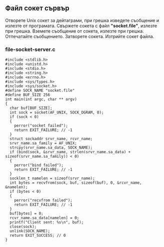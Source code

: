 ## Файл сокет сървър

Отворете Unix сокет за дейтаграми, при грешка изведете съобщение и излезте от програмата. Свържете сокета с файл **"socket.file"**, излезте при грешка. Вземете съобщение от сокета, излезте при грешка. Отпечатайте съобщението. Затворете сокета. Изтрийте сокет файла.

### file-socket-server.c
```
#include <stdlib.h>
#include <unistd.h>
#include <stdio.h>
#include <string.h>
#include <errno.h>
#include <sys/types.h>
#include <sys/socket.h>
#define SOCK_NAME "socket.file"
#define BUF_SIZE 256
int main(int argc, char ** argv)
{
  char buf[BUF_SIZE];
  int sock = socket(AF_UNIX, SOCK_DGRAM, 0);
  if (sock < 0)
  {
    perror("socket failed");
    return EXIT_FAILURE; // -1
  }
  struct sockaddr srvr_name, rcvr_name;
  srvr_name.sa_family = AF_UNIX;
  strcpy(srvr_name.sa_data, SOCK_NAME);
  if (bind(sock, &srvr_name, strlen(srvr_name.sa_data) + sizeof(srvr_name.sa_family)) < 0)
  {
    perror("bind failed");
    return EXIT_FAILURE; // -1
  }
  socklen_t namelen = sizeof(srvr_name);
  int bytes = recvfrom(sock, buf, sizeof(buf), 0, &rcvr_name, &namelen);
  if (bytes < 0)
  {
    perror("recvfrom failed");
    return EXIT_FAILURE; // -1
  }
  buf[bytes] = 0;
  rcvr_name.sa_data[namelen] = 0;
  printf("Client sent: %s\n", buf);
  close(sock);
  unlink(SOCK_NAME);
  return EXIT_SUCCESS; // 0
}
```